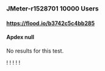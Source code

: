 
### JMeter-r1528701 10000 Users
#### https://flood.io/b3742c5c4bb285
#### Apdex null
No results for this test.

\![](./gc/b3742c5c4bb285/tenured_size.jpg)
\![](./gc/b3742c5c4bb285/collection_pause_time.jpg)
\![](./gc/b3742c5c4bb285/cpu_real.jpg)
\![](./gc/b3742c5c4bb285/promoted_size.jpg)
\![](./gc/b3742c5c4bb285/young_size.jpg)

